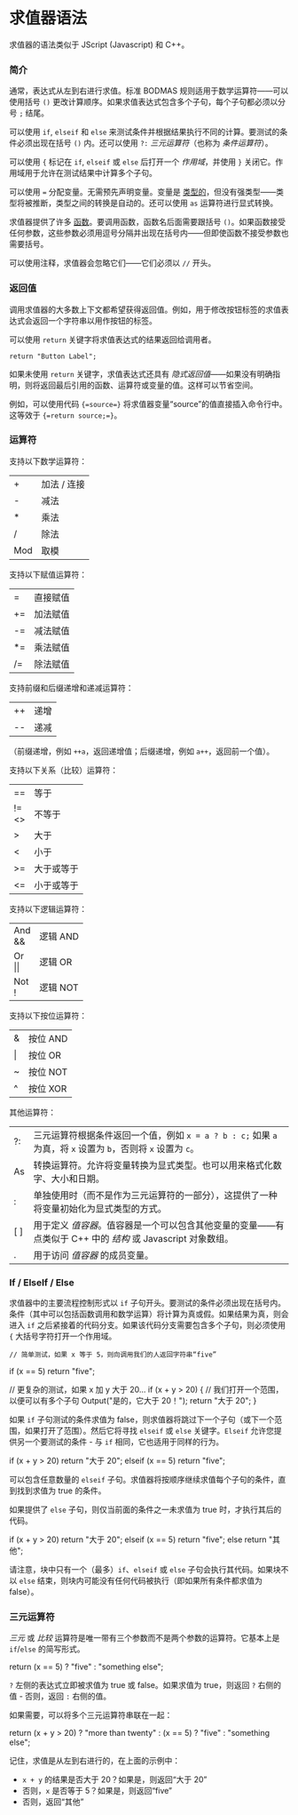 # 求值器语法

求值器的语法类似于 JScript (Javascript) 和 C++。

### 简介

通常，表达式从左到右进行求值。标准 BODMAS 规则适用于数学运算符——可以使用括号 `()` 更改计算顺序。如果求值表达式包含多个子句，每个子句都必须以分号 `;` 结尾。

可以使用 `if`, `elseif` 和 `else` 来测试条件并根据结果执行不同的计算。要测试的条件必须出现在括号 `()` 内。还可以使用 `?:` *三元运算符*（也称为 *条件运算符*）。

可以使用 `{` 标记在 `if`, `elseif` 或 `else` 后打开一个 *作用域*，并使用 `}` 关闭它。作用域用于允许在测试结果中计算多个子句。

可以使用 `=` 分配变量。无需预先声明变量。变量是 [类型的](variable_types.zh.md)，但没有强类型——类型将被推断，类型之间的转换是自动的。还可以使用 `as` 运算符进行显式转换。

求值器提供了许多 [函数](/Manual/reference/evaluator/README.zh.md)。要调用函数，函数名后面需要跟括号 `()`。如果函数接受任何参数，这些参数必须用逗号分隔并出现在括号内——但即使函数不接受参数也需要括号。

可以使用注释，求值器会忽略它们——它们必须以 `//` 开头。

### 返回值

调用求值器的大多数上下文都希望获得返回值。例如，用于修改按钮标签的求值表达式会返回一个字符串以用作按钮的标签。

可以使用 `return` 关键字将求值表达式的结果返回给调用者。

    return "Button Label";

如果未使用 `return` 关键字，求值表达式还具有 *隐式返回值*——如果没有明确指明，则将返回最后引用的函数、运算符或变量的值。这样可以节省空间。

例如，可以使用代码 `{=source=}` 将求值器变量“source”的值直接插入命令行中。这等效于 `{=return source;=}`。

### 运算符

支持以下数学运算符：

|     |                          |
|-----|--------------------------|
| \+  | 加法 / 连接              |
| \-  | 减法                      |
| \*  | 乘法                     |
| /   | 除法                       |
| Mod | 取模                      |

支持以下赋值运算符：

|     |                           |
|-----|---------------------------|
| =   | 直接赋值                 |
| +=  | 加法赋值                 |
| -=  | 减法赋值                 |
| \*= | 乘法赋值                 |
| /=  | 除法赋值                 |

支持前缀和后缀递增和递减运算符：

|     |           |
|-----|-----------|
| ++  | 递增       |
| --  | 递减       |

（前缀递增，例如 `++a`，返回递增值；后缀递增，例如 `a++`，返回前一个值）。

支持以下关系（比较）运算符：

<table>
<tbody>
<tr class="odd">
<td>==</td>
<td>等于</td>
</tr>
<tr class="even">
<td>!=<br />
&lt;&gt;</td>
<td>不等于</td>
</tr>
<tr class="odd">
<td>&gt;</td>
<td>大于</td>
</tr>
<tr class="even">
<td>&lt;</td>
<td>小于</td>
</tr>
<tr class="odd">
<td>&gt;=</td>
<td>大于或等于</td>
</tr>
<tr class="even">
<td>&lt;=</td>
<td>小于或等于</td>
</tr>
</tbody>
</table>

支持以下逻辑运算符：

<table>
<tbody>
<tr class="odd">
<td>And<br />
&amp;&amp;</td>
<td>逻辑 AND</td>
</tr>
<tr class="even">
<td>Or<br />
||</td>
<td>逻辑 OR</td>
</tr>
<tr class="odd">
<td>Not<br />
!</td>
<td>逻辑 NOT</td>
</tr>
</tbody>
</table>

支持以下按位运算符：

|     |             |
|-----|-------------|
| &   | 按位 AND     |
| \|  | 按位 OR      |
| ~   | 按位 NOT     |
| ^   | 按位 XOR     |

其他运算符：

|       |                                                                                                                                                                                                                                                                                                                                                                              |
|-------|------------------------------------------------------------------------------------------------------------------------------------------------------------------------------------------------------------------------------------------------------------------------------------------------------------------------------------------------------------------------------|
| ?:    | 三元运算符根据条件返回一个值，例如 `x = a ? b : c;` 如果 `a` 为真，将 `x` 设置为 `b`，否则将 `x` 设置为 `c`。 |
| As    | 转换运算符。允许将变量转换为显式类型。也可以用来格式化数字、大小和日期。 |
| :     | 单独使用时（而不是作为三元运算符的一部分），这提供了一种将变量初始化为显式类型的方式。 |
| \[ \] | 用于定义 *值容器*。值容器是一个可以包含其他变量的变量——有点类似于 C++ 中的 *结构* 或 Javascript 对象数组。 |
| .     | 用于访问 *值容器* 的成员变量。 |

### If / ElseIf / Else

求值器中的主要流程控制形式以 `if` 子句开头。要测试的条件必须出现在括号内。条件（其中可以包括函数调用和数学运算）将计算为真或假。如果结果为真，则会进入 `if` 之后紧接着的代码分支。如果该代码分支需要包含多个子句，则必须使用 `{` 大括号字符打开一个作用域。

    // 简单测试，如果 x 等于 5，则向调用我们的人返回字符串“five”
if (x == 5) return "five";

// 更复杂的测试，如果 x 加 y 大于 20...
if (x + y > 20)
{
    // 我们打开一个范围，以便可以有多个子句
    Output("是的，它大于 20！");
    return "大于 20";
}

如果 `if` 子句测试的条件求值为 false，则求值器将跳过下一个子句（或下一个范围，如果打开了范围）。然后它将寻找 `elseif` 或 `else` 关键字。`Elseif` 允许您提供另一个要测试的条件 - 与 `if` 相同，它也适用于同样的行为。

if (x + y > 20)
    return "大于 20";
elseif (x == 5)
    return "five";

可以包含任意数量的 `elseif` 子句。求值器将按顺序继续求值每个子句的条件，直到找到求值为 true 的条件。

如果提供了 `else` 子句，则仅当前面的条件之一未求值为 true 时，才执行其后的代码。

if (x + y > 20)
    return "大于 20";
elseif (x == 5)
    return "five";
else
    return "其他";

请注意，块中只有一个（最多）`if`、`elseif` 或 `else` 子句会执行其代码。如果块不以 `else` 结束，则块内可能没有任何代码被执行（即如果所有条件都求值为 false）。

### 三元运算符

*三元* 或 *比较* 运算符是唯一带有三个参数而不是两个参数的运算符。它基本上是 `if`/`else` 的简写形式。

return (x == 5) ? "five" : "something else";

`?` 左侧的表达式立即被求值为 true 或 false。如果求值为 true，则返回 `?` 右侧的值 - 否则，返回 `:` 右侧的值。

如果需要，可以将多个三元运算符串联在一起：

return (x + y > 20) ? "more than twenty" : (x == 5) ? "five" : "something else";

记住，求值是从左到右进行的，在上面的示例中：

- `x + y` 的结果是否大于 20？如果是，则返回“大于 20”
- 否则，`x` 是否等于 5？如果是，则返回“five”
- 否则，返回“其他”